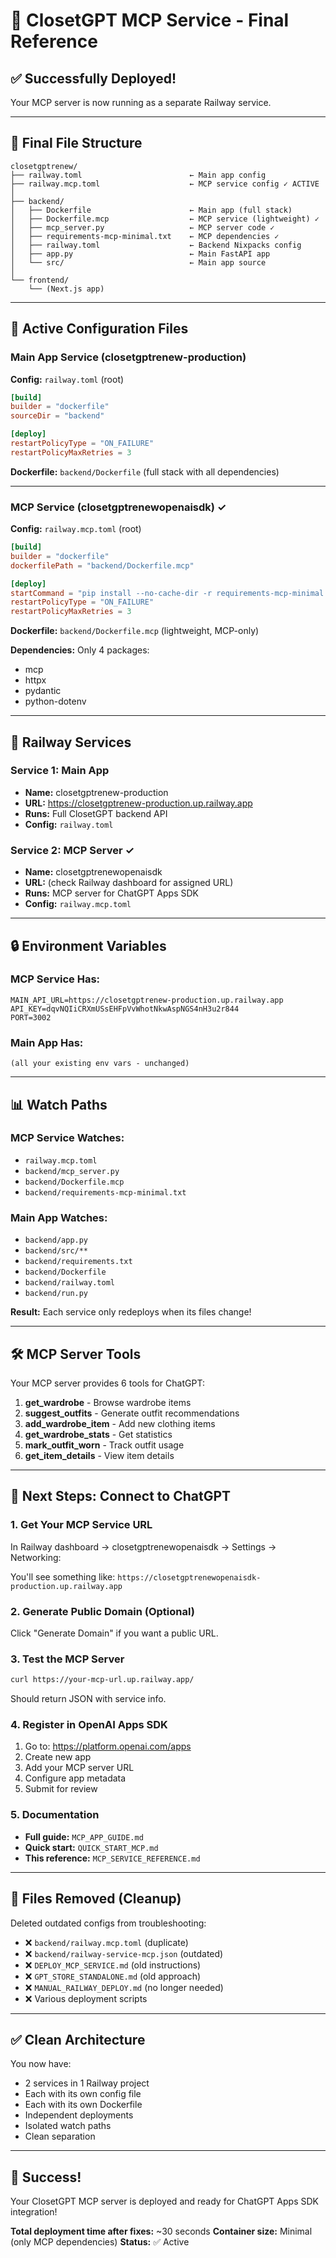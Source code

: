 # 🎯 ClosetGPT MCP Service - Final Reference

## ✅ Successfully Deployed!

Your MCP server is now running as a separate Railway service.

---

## 📁 Final File Structure

```
closetgptrenew/
├── railway.toml                        ← Main app config
├── railway.mcp.toml                    ← MCP service config ✓ ACTIVE
│
├── backend/
│   ├── Dockerfile                      ← Main app (full stack)
│   ├── Dockerfile.mcp                  ← MCP service (lightweight) ✓
│   ├── mcp_server.py                   ← MCP server code ✓
│   ├── requirements-mcp-minimal.txt    ← MCP dependencies ✓
│   ├── railway.toml                    ← Backend Nixpacks config
│   ├── app.py                          ← Main FastAPI app
│   └── src/                            ← Main app source
│
└── frontend/
    └── (Next.js app)
```

---

## 🔧 Active Configuration Files

### **Main App Service** (closetgptrenew-production)

**Config:** `railway.toml` (root)
```toml
[build]
builder = "dockerfile"
sourceDir = "backend"

[deploy]
restartPolicyType = "ON_FAILURE"
restartPolicyMaxRetries = 3
```

**Dockerfile:** `backend/Dockerfile` (full stack with all dependencies)

---

### **MCP Service** (closetgptrenewopenaisdk) ✓

**Config:** `railway.mcp.toml` (root)
```toml
[build]
builder = "dockerfile"
dockerfilePath = "backend/Dockerfile.mcp"

[deploy]
startCommand = "pip install --no-cache-dir -r requirements-mcp-minimal.txt && python3 mcp_server.py"
restartPolicyType = "ON_FAILURE"
restartPolicyMaxRetries = 3
```

**Dockerfile:** `backend/Dockerfile.mcp` (lightweight, MCP-only)

**Dependencies:** Only 4 packages:
- mcp
- httpx
- pydantic
- python-dotenv

---

## 🚀 Railway Services

### Service 1: Main App
- **Name:** closetgptrenew-production
- **URL:** https://closetgptrenew-production.up.railway.app
- **Runs:** Full ClosetGPT backend API
- **Config:** `railway.toml`

### Service 2: MCP Server ✓
- **Name:** closetgptrenewopenaisdk
- **URL:** (check Railway dashboard for assigned URL)
- **Runs:** MCP server for ChatGPT Apps SDK
- **Config:** `railway.mcp.toml`

---

## 🔒 Environment Variables

### MCP Service Has:
```
MAIN_API_URL=https://closetgptrenew-production.up.railway.app
API_KEY=dqvNQIiCRXmUSsEHFpVvWhotNkwAspNGS4nH3u2r844
PORT=3002
```

### Main App Has:
```
(all your existing env vars - unchanged)
```

---

## 📊 Watch Paths

### MCP Service Watches:
- `railway.mcp.toml`
- `backend/mcp_server.py`
- `backend/Dockerfile.mcp`
- `backend/requirements-mcp-minimal.txt`

### Main App Watches:
- `backend/app.py`
- `backend/src/**`
- `backend/requirements.txt`
- `backend/Dockerfile`
- `backend/railway.toml`
- `backend/run.py`

**Result:** Each service only redeploys when its files change!

---

## 🛠️ MCP Server Tools

Your MCP server provides 6 tools for ChatGPT:

1. **get_wardrobe** - Browse wardrobe items
2. **suggest_outfits** - Generate outfit recommendations
3. **add_wardrobe_item** - Add new clothing items
4. **get_wardrobe_stats** - Get statistics
5. **mark_outfit_worn** - Track outfit usage
6. **get_item_details** - View item details

---

## 🎨 Next Steps: Connect to ChatGPT

### 1. Get Your MCP Service URL

In Railway dashboard → closetgptrenewopenaisdk → Settings → Networking:

You'll see something like: `https://closetgptrenewopenaisdk-production.up.railway.app`

### 2. Generate Public Domain (Optional)

Click "Generate Domain" if you want a public URL.

### 3. Test the MCP Server

```bash
curl https://your-mcp-url.up.railway.app/
```

Should return JSON with service info.

### 4. Register in OpenAI Apps SDK

1. Go to: https://platform.openai.com/apps
2. Create new app
3. Add your MCP server URL
4. Configure app metadata
5. Submit for review

### 5. Documentation

- **Full guide:** `MCP_APP_GUIDE.md`
- **Quick start:** `QUICK_START_MCP.md`
- **This reference:** `MCP_SERVICE_REFERENCE.md`

---

## 🧹 Files Removed (Cleanup)

Deleted outdated configs from troubleshooting:
- ❌ `backend/railway.mcp.toml` (duplicate)
- ❌ `backend/railway-service-mcp.json` (outdated)
- ❌ `DEPLOY_MCP_SERVICE.md` (old instructions)
- ❌ `GPT_STORE_STANDALONE.md` (old approach)
- ❌ `MANUAL_RAILWAY_DEPLOY.md` (no longer needed)
- ❌ Various deployment scripts

---

## ✅ Clean Architecture

You now have:
- 2 services in 1 Railway project
- Each with its own config file
- Each with its own Dockerfile
- Independent deployments
- Isolated watch paths
- Clean separation

---

## 🎉 Success!

Your ClosetGPT MCP server is deployed and ready for ChatGPT Apps SDK integration!

**Total deployment time after fixes:** ~30 seconds
**Container size:** Minimal (only MCP dependencies)
**Status:** ✅ Active

